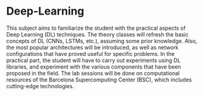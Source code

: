 # Deep-Learning

This subject aims to familiarize the student with the practical aspects of Deep Learning (DL) techniques. The theory classes will refresh the basic concepts of DL (CNNs, LSTMs, etc.), assuming some prior knowledge. Also, the most popular architectures will be introduced, as well as network configurations that have proved useful for specific problems. In the practical part, the student will have to carry out experiments using DL libraries, and experiment with the various components that have been proposed in the field. The lab sessions will be done on computational resources of the Barcelona Supercomputing Center (BSC), which includes cutting-edge technologies.
